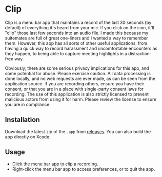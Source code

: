# Clip

Clip is a menu bar app that maintains a record of the last 30 seconds (by default) of everything it's heard from your mic. 
If you click on the icon, it'll "clip" those last few seconds into an audio file. I made this because my suitemates are full
of great one-liners and I wanted a way to remember them. However, this app has all sorts of other useful applications, from having
a quick way to record harassment and uncomfortable encounters as they happen, to being able to capture meeting highlights in 
a distraction-free way.

Obviously, there are some serious privacy implications for this app, and some potential for abuse. Please exercise caution. All data processing is done locally, and no web requests are ever made, as can be seen from the application source. If you are recording others, ensure you have their consent, or that you are in a place with single-party consent laws for recording. The use of this application is also strictly licensed to prevent malicious actors from using it for harm. Please review the license to ensure you are in compliance.

## Installation

Download the latest zip of the `.app` from [releases](https://github.com/nkalupahana/Clip/releases). 
You can also build the app directly on Xcode.

## Usage

- Click the menu bar app to clip a recording.
- Right-click the menu bar app to access preferences, or to quit the app.
